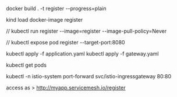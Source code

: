 docker build . -t register --progress=plain

kind load docker-image register

// kubectl run register --image=register --image-pull-policy=Never

// kubectl expose pod register --target-port:8080

kubectl apply -f application.yaml
kubectl apply -f gateway.yaml

kubectl get pods 

kubectl -n istio-system port-forward svc/istio-ingressgateway  80:80

access as > http://myapp.servicemesh.io/register